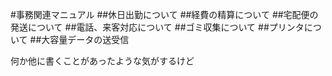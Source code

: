 #事務関連マニュアル
##休日出勤について
##経費の精算について
##宅配便の発送について
##電話、来客対応について
##ゴミ収集について
##プリンタについて
##大容量データの送受信

何か他に書くことがあったような気がするけど
